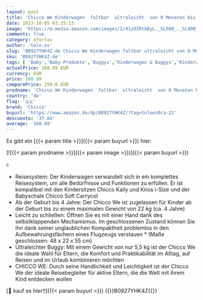 ```yaml
---
layout: post
title: 'Chicco We Kinderwagen  faltbar  ultraleicht  von 0 Monaten bis 22 kg  neigbarer Reisebuggy  mit Schlafposition  gepolsterte Schultergurte  kompakt  Hülle und Regenschutz – Cool Grey  Grau'
date: 2023-10-05 03:25:13
image: 'https://m.media-amazon.com/images/I/41zOIRtkByL._SL500_._SL400_.jpg'
comments: true
category: ofertas
author: 'tole.es'
slug: 'B0927YHK4Z-de Chicco We Kinderwagen faltbar ultraleicht von 0 Monaten...'
sku: 'B0927YHK4Z-de'
tags: [ 'Baby','Baby-Produkte','Buggys','Kinderwagen & Buggys','Kinderwagen, Buggys & Zubehör','chicco','🇩🇪', ]
actualPrice: 160.99 EUR
currency: EUR
price: 160.99
comparePrice: 259.0 EUR
prodname: 'Chicco We Kinderwagen  faltbar  ultraleicht  von 0 Monaten bis 22 kg  neigbarer Reisebuggy  mit Schlafposition  gepolsterte Schultergurte  kompakt  Hülle und Regenschutz – Cool Grey  Grau'
country: 'de'
flag: '🇩🇪'
brand: 'Chicco'
buyurl: 'https://www.amazon.de/dp/B0927YHK4Z/?tag=tolees0ca-21'
descuento: '37.84'
average: '160.99'
---
```


Es gibt ein [{{< param title >}}]({{< param buyurl >}}) hier:

[![{{< param prodname >}}]({{< param image >}})]({{< param buyurl >}})

ℹ️:

- Reisesystem: Der Kinderwagen verwandelt sich in ein komplettes Reisesystem, um alle Bedürfnisse und Funktionen zu erfüllen. Er ist kompatibel mit den Kindersitzen Chicco Kaily und Kiros i-Size und der Babyschale Chicco Soft Carrycot
- Ab der Geburt bis 4 Jahre: Der Chicco We ist zugelassen für Kinder ab der Geburt bis zu einem maximalen Gewicht von 22 kg (ca. 4 Jahre)
- Leicht zu schließen: Öffnen Sie es mit einer Hand dank des selbstklappenden Mechanismus. Im geschlossenen Zustand können Sie ihn dank seiner unglaublichen Kompaktheit problemlos in den Aufbewahrungsfächern eines Flugzeugs verstauen * (Maße geschlossen: 48 x 22 x 55 cm)
- Ultraleichter Buggy: Mit einem Gewicht von nur 5,5 kg ist der Chicco We die ideale Wahl für Eltern, die Komfort und Praktikabilität im Alltag, auf Reisen und im Urlaub kombinieren möchten
- CHICCO WE: Durch seine Handlichkeit und Leichtigkeit ist der Chicco We der ideale Reisebegleiter für aktive Eltern, die die Welt mit ihrem Kind entdecken wollen

[🛒 kauf es hier!!]({{< param buyurl >}})
{{<world>}}B0927YHK4Z{{</world>}}
